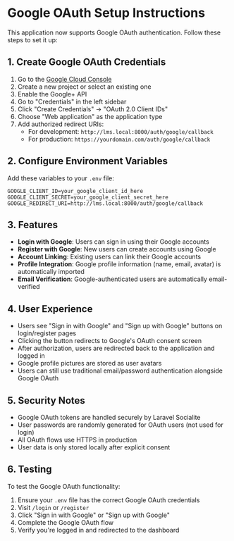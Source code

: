 # Google OAuth Setup Instructions

This application now supports Google OAuth authentication. Follow these steps to set it up:

## 1. Create Google OAuth Credentials

1. Go to the [Google Cloud Console](https://console.cloud.google.com/)
2. Create a new project or select an existing one
3. Enable the Google+ API
4. Go to "Credentials" in the left sidebar
5. Click "Create Credentials" → "OAuth 2.0 Client IDs"
6. Choose "Web application" as the application type
7. Add authorized redirect URIs:
   - For development: `http://lms.local:8000/auth/google/callback`
   - For production: `https://yourdomain.com/auth/google/callback`

## 2. Configure Environment Variables

Add these variables to your `.env` file:

```env
GOOGLE_CLIENT_ID=your_google_client_id_here
GOOGLE_CLIENT_SECRET=your_google_client_secret_here
GOOGLE_REDIRECT_URI=http://lms.local:8000/auth/google/callback
```

## 3. Features

- **Login with Google**: Users can sign in using their Google accounts
- **Register with Google**: New users can create accounts using Google
- **Account Linking**: Existing users can link their Google accounts
- **Profile Integration**: Google profile information (name, email, avatar) is automatically imported
- **Email Verification**: Google-authenticated users are automatically email-verified

## 4. User Experience

- Users see "Sign in with Google" and "Sign up with Google" buttons on login/register pages
- Clicking the button redirects to Google's OAuth consent screen
- After authorization, users are redirected back to the application and logged in
- Google profile pictures are stored as user avatars
- Users can still use traditional email/password authentication alongside Google OAuth

## 5. Security Notes

- Google OAuth tokens are handled securely by Laravel Socialite
- User passwords are randomly generated for OAuth users (not used for login)
- All OAuth flows use HTTPS in production
- User data is only stored locally after explicit consent

## 6. Testing

To test the Google OAuth functionality:

1. Ensure your `.env` file has the correct Google OAuth credentials
2. Visit `/login` or `/register`
3. Click "Sign in with Google" or "Sign up with Google"
4. Complete the Google OAuth flow
5. Verify you're logged in and redirected to the dashboard
